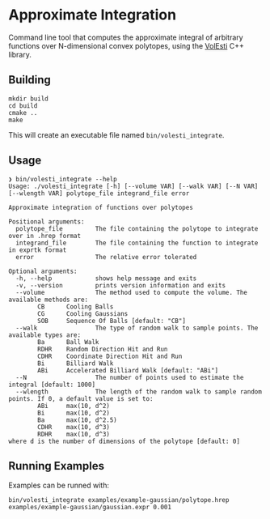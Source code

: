 # Approximate Integration
Command line tool that computes the approximate integral of arbitrary functions over N-dimensional convex polytopes, using the [VolEsti](https://github.com/GeomScale/volesti) C++ library.

## Building
```
mkdir build
cd build
cmake ..
make
```
This will create an executable file named `bin/volesti_integrate`. 

## Usage
```
❯ bin/volesti_integrate --help
Usage: ./volesti_integrate [-h] [--volume VAR] [--walk VAR] [--N VAR] [--wlength VAR] polytope_file integrand_file error

Approximate integration of functions over polytopes

Positional arguments:
  polytope_file         The file containing the polytope to integrate over in .hrep format 
  integrand_file        The file containing the function to integrate in exprtk format 
  error                 The relative error tolerated 

Optional arguments:
  -h, --help            shows help message and exits 
  -v, --version         prints version information and exits 
  --volume              The method used to compute the volume. The available methods are:
        CB      Cooling Balls
        CG      Cooling Gaussians
        SOB     Sequence Of Balls [default: "CB"]
  --walk                The type of random walk to sample points. The available types are:
        Ba      Ball Walk
        RDHR    Random Direction Hit and Run
        CDHR    Coordinate Direction Hit and Run
        Bi      Billiard Walk
        ABi     Accelerated Billiard Walk [default: "ABi"]
  --N                   The number of points used to estimate the integral [default: 1000]
  --wlength             The length of the random walk to sample random points. If 0, a default value is set to: 
        ABi     max(10, d^2)
        Bi      max(10, d^2)
        Ba      max(10, d^2.5)
        CDHR    max(10, d^3)
        RDHR    max(10, d^3)
where d is the number of dimensions of the polytope [default: 0]
```

## Running Examples
Examples can be runned with:
```
bin/volesti_integrate examples/example-gaussian/polytope.hrep examples/example-gaussian/gaussian.expr 0.001 
```

